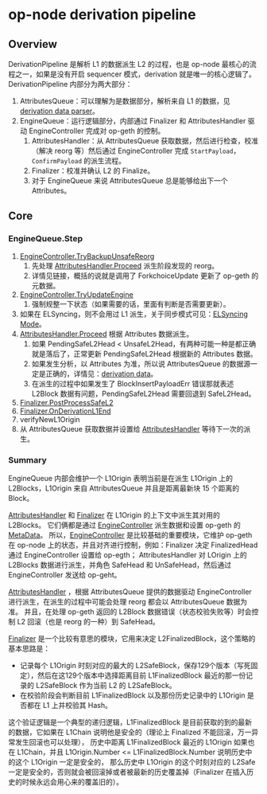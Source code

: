 # op-node derivation pipeline

## Overview

DerivationPipeline 是解析 L1 的数据派生 L2 的过程，也是 op-node 最核心的流程之一，如果是没有开启 sequencer 模式，derivation 就是唯一的核心逻辑了。
DerivationPipeline 内部分为两大部分：
1. AttributesQueue：可以理解为是数据部分，解析来自 L1 的数据，见 [derivation data parser](./3_op_node_derivation_data.md)。
2. EngineQueue：运行逻辑部分，内部通过 Finalizer 和 AttributesHandler 驱动 EngineController 完成对 op-geth 的控制。
   1. AttributesHandler：从 AttributesQueue 获取数据，然后进行检查，校准（解决 reorg 等）然后通过 EngineController 完成 `StartPayload`，`ConfirmPayload` 的派生流程。
   2. Finalizer：校准并确认 L2 的 Finalize。
   3. 对于 EngineQueue 来说 AttributesQueue 总是能够给出下一个 Attributes。

## Core

### EngineQueue.Step
1. [EngineController.TryBackupUnsafeReorg](./1_op_node_components.md#trybackupunsafereorg)
   1. 先处理 [AttributesHandler.Proceed](./1_op_node_components.md#proceed) 派生阶段发现的 reorg。
   2. 详情见链接，概括的说就是调用了 ForkchoiceUpdate 更新了 op-geth 的元数据。
2. [EngineController.TryUpdateEngine](./1_op_node_components.md#tryupdateengine)
   1. 强制规整一下状态（如果需要的话，里面有判断是否需要更新）。
3. 如果在 ELSyncing，则不会用过 L1 派生，关于同步模式可见：[ELSyncing Mode](./1_op_node_components.md#elsyncmode-and-clsyncmode)。
4. [AttributesHandler.Proceed](./1_op_node_components.md#proceed) 根据 Attributes 数据派生。
   1. 如果 PendingSafeL2Head < UnsafeL2Head，有两种可能一种是都正确就是落后了，正常更新 PendingSafeL2Head 根据新的 Attributes 数据。
   2. 如果发生分析，以 Attributes 为准，所以说 AttributesQueue 的数据源一定是正确的，详情见：[derivation data](./3_op_node_derivation_data.md)。
   3. 在派生的过程中如果发生了 BlockInsertPayloadErr 错误那就表述 L2Block 数据有问题，PendingSafeL2Head 需要回退到 SafeL2Head。
5. [Finalizer.PostProcessSafeL2](./1_op_node_components.md#postprocesssafel2)
6. [Finalizer.OnDerivationL1End](./1_op_node_components.md#onderivationl1end)
7. verifyNewL1Origin
8. 从 AttributesQueue 获取数据并设置给 [AttributesHandler](./1_op_node_components.md#attributeshandler) 等待下一次的派生。


### Summary

EngineQueue 内部会维护一个 L1Origin 表明当前是在派生 L1Origin 上的 L2Blocks，L1Origin 来自 AttributesQueue 并且是距离最新块 15 个距离的 Block。

[AttributesHandler](./1_op_node_components.md#attributeshandler) 和 [Finalizer](./1_op_node_components.md#finalizer) 在 L1Origin 的上下文中派生其对用的 L2Blocks。
它们俩都是通过 [EngineController](./1_op_node_components.md#enginecontroller) 派生数据和设置 op-geth 的 [MetaData](./1_op_node_components.md#metadata)。
所以，[EngineController](./1_op_node_components.md#enginecontroller) 是比较基础的重要模块，它维护 op-geth 在 op-node 上的状态，并且对齐进行控制，例如：Finalizer 决定 FinalizedHead 通过 EngineController 设置给 op-egth；
AttributesHandler 对 LOrigin 上的 L2Blocks 数据进行派生，并角色 SafeHead 和 UnSafeHead，然后通过 EngineController 发送给 op-geht。

[AttributesHandler](./1_op_node_components.md#attributeshandler) ，根据 AttributesQueue 提供的数据驱动 EngineController 进行派生，在派生的过程中可能会处理 reorg 都会以 AttributesQueue 数据为准。
并且，在处理 op-geth 返回的 L2Block 数据错误（状态校验失败等）时会控制 L2 回滚（也是 reorg 的一种）到 SafeHead。

[Finalizer](./1_op_node_components.md#finalizer) 是一个比较有意思的模块，它用来决定 L2FinalizedBlock，这个策略的基本思路是：

* 记录每个 L1Origin 时刻对应的最大的 L2SafeBlock，保存129个版本（写死固定），然后在这129个版本中选择距离目前 L1FinalizedBlock 最近的那一份记录的 L2SafeBlock 作为当前 L2 的 L2SafeBlock。
* 在校验阶段会判断目前 L1FinalizedBlock 以及那份历史记录中的 L1Origin 是否都在 L1 上并校验其 Hash。

这个验证逻辑是一个典型的递归逻辑，L1FinalizedBlock 是目前获取的到的最新的数据，它如果在 L1Chain 说明他是安全的（理论上 Finalized 不能回滚，万一异常发生回滚也可以处理），
历史中距离 L1FinalizedBlock 最近的 L1Origin 如果也在 L1Chain，并且 L1Origin.Number <= L1FinalizedBlock.Number 说明历史中的这个 L1Origin 一定是安全的，
那么历史中 L1Origin 的这个时刻对应的 L2Safe 一定是安全的，否则就会被回滚掉或者被最新的历史覆盖掉（Finalizer 在插入历史的时候永远会用心来的覆盖旧的）。







